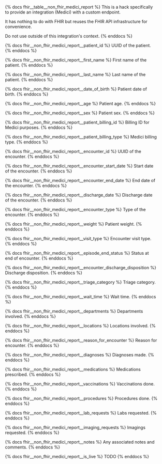 {% docs fhir__table__non_fhir_medici_report %}
This is a hack specifically to provide an integration (Medici) with a custom endpoint.

It has nothing to do with FHIR but reuses the FHIR API infrastructure for convenience.

Do not use outside of this integration's context.
{% enddocs %}

{% docs fhir__non_fhir_medici_report__patient_id %}
UUID of the patient.
{% enddocs %}

{% docs fhir__non_fhir_medici_report__first_name %}
First name of the patient.
{% enddocs %}

{% docs fhir__non_fhir_medici_report__last_name %}
Last name of the patient.
{% enddocs %}

{% docs fhir__non_fhir_medici_report__date_of_birth %}
Patient date of birth.
{% enddocs %}

{% docs fhir__non_fhir_medici_report__age %}
Patient age.
{% enddocs %}

{% docs fhir__non_fhir_medici_report__sex %}
Patient sex.
{% enddocs %}

{% docs fhir__non_fhir_medici_report__patient_billing_id %}
Billing ID for Medici purposes.
{% enddocs %}

{% docs fhir__non_fhir_medici_report__patient_billing_type %}
Medici billing type.
{% enddocs %}

{% docs fhir__non_fhir_medici_report__encounter_id %}
UUID of the encounter.
{% enddocs %}

{% docs fhir__non_fhir_medici_report__encounter_start_date %}
Start date of the encounter.
{% enddocs %}

{% docs fhir__non_fhir_medici_report__encounter_end_date %}
End date of the encounter.
{% enddocs %}

{% docs fhir__non_fhir_medici_report__discharge_date %}
Discharge date of the encounter.
{% enddocs %}

{% docs fhir__non_fhir_medici_report__encounter_type %}
Type of the encounter.
{% enddocs %}

{% docs fhir__non_fhir_medici_report__weight %}
Patient weight.
{% enddocs %}

{% docs fhir__non_fhir_medici_report__visit_type %}
Encounter visit type.
{% enddocs %}

{% docs fhir__non_fhir_medici_report__episode_end_status %}
Status at end of encounter.
{% enddocs %}

{% docs fhir__non_fhir_medici_report__encounter_discharge_disposition %}
Discharge disposition.
{% enddocs %}

{% docs fhir__non_fhir_medici_report__triage_category %}
Triage category.
{% enddocs %}

{% docs fhir__non_fhir_medici_report__wait_time %}
Wait time.
{% enddocs %}

{% docs fhir__non_fhir_medici_report__departments %}
Departments involved.
{% enddocs %}

{% docs fhir__non_fhir_medici_report__locations %}
Locations involved.
{% enddocs %}

{% docs fhir__non_fhir_medici_report__reason_for_encounter %}
Reason for encounter.
{% enddocs %}

{% docs fhir__non_fhir_medici_report__diagnoses %}
Diagnoses made.
{% enddocs %}

{% docs fhir__non_fhir_medici_report__medications %}
Medications prescribed.
{% enddocs %}

{% docs fhir__non_fhir_medici_report__vaccinations %}
Vaccinations done.
{% enddocs %}

{% docs fhir__non_fhir_medici_report__procedures %}
Procedures done.
{% enddocs %}

{% docs fhir__non_fhir_medici_report__lab_requests %}
Labs requested.
{% enddocs %}

{% docs fhir__non_fhir_medici_report__imaging_requests %}
Imagings requested.
{% enddocs %}

{% docs fhir__non_fhir_medici_report__notes %}
Any associated notes and comments.
{% enddocs %}

{% docs fhir__non_fhir_medici_report__is_live %}
TODO
{% enddocs %}
